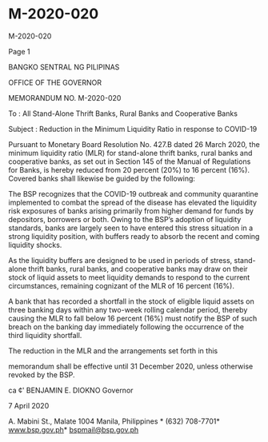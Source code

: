 # M-2020-020

M-2020-020

Page 1

BANGKO SENTRAL NG PILIPINAS

OFFICE OF THE GOVERNOR

MEMORANDUM NO. M-2020-020

To : All Stand-Alone Thrift Banks, Rural Banks and Cooperative Banks

Subject : Reduction in the Minimum Liquidity Ratio in response to COVID-19

Pursuant to Monetary Board Resolution No. 427.B dated 26 March 2020, the minimum liquidity ratio (MLR) for stand-alone thrift banks, rural banks and cooperative banks, as set out in Section 145 of the Manual of Regulations for Banks, is hereby reduced from 20 percent (20%) to 16 percent (16%). Covered banks shall likewise be guided by the following:

The BSP recognizes that the COVID-19 outbreak and community quarantine implemented to combat the spread of the disease has elevated the liquidity risk exposures of banks arising primarily from higher demand for funds by depositors, borrowers or both. Owing to the BSP’s adoption of liquidity standards, banks are largely seen to have entered this stress situation in a strong liquidity position, with buffers ready to absorb the recent and coming liquidity shocks.

As the liquidity buffers are designed to be used in periods of stress, stand- alone thrift banks, rural banks, and cooperative banks may draw on their stock of liquid assets to meet liquidity demands to respond to the current circumstances, remaining cognizant of the MLR of 16 percent (16%).

A bank that has recorded a shortfall in the stock of eligible liquid assets on three banking days within any two-week rolling calendar period, thereby causing the MLR to fall below 16 percent (16%) must notify the BSP of such breach on the banking day immediately following the occurrence of the third liquidity shortfall.

The reduction in the MLR and the arrangements set forth in this

memorandum shall be effective until 31 December 2020, unless otherwise revoked by the BSP.

ca ¢' BENJAMIN E. DIOKNO Governor

7 April 2020

A. Mabini St., Malate 1004 Manila, Philippines * (632) 708-7701* www.bsp.gov.ph* bspmail@bsp.gov.ph